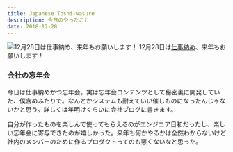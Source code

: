 ```yaml
---
title: Japanese Toshi-wasure
description: 今日のやったこと
date: 2018-12-28
---
```


![12月28日は[仕事納め](http://www.nnh.to/12/28.html)、来年もお願いします！](https://cdn-images-1.medium.com/max/800/1*uLZ56StFzkWDLVQssKWCfw.png)
12月28日は[仕事納め](http://www.nnh.to/12/28.html)、来年もお願いします！

### 会社の忘年会

今日は仕事納めかつ忘年会。実は忘年会コンテンツとして秘密裏に開発していた、僕含めふたりで。なんとかシステムも耐えていい催しものになったんじゃないかと思う。詳しくは年明けくらいに会社ブログに書きます。

自分が作ったものを楽しんで使ってもらえるのがエンジニア日和だったし、楽しい忘年会に寄与できたのが嬉しかった。来年も何かやるかは全然わからないけど社内のメンバーのために作るプロダクトってのも悪くないなと思った。
